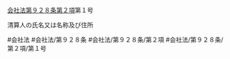 [会社法第９２８条第２項](会社法＿＿＿＿第９２８条第２項)第１号

清算人の氏名又は名称及び住所


#会社法
#会社法/第９２８条
#会社法/第９２８条/第２項
#会社法/第９２８条/第２項/第１号
